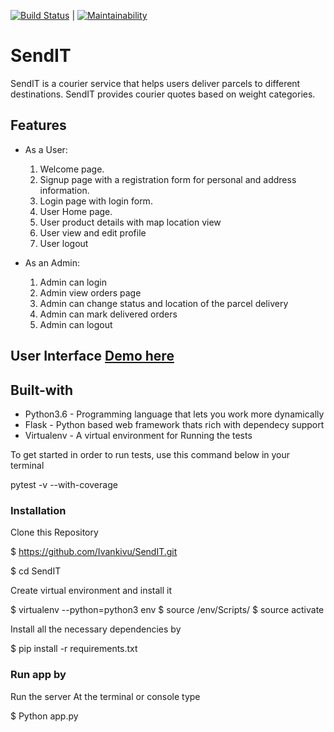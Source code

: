 [![Build Status](https://travis-ci.com/Ivankivu/SendIT.svg?branch=161794702-user-can-get-all-parcel-delivery)](https://travis-ci.com/Ivankivu/SendIT) | [![Maintainability](https://api.codeclimate.com/v1/badges/e98ad700ef47397de5a0/maintainability)](https://codeclimate.com/github/Ivankivu/SendIT/maintainability)
# SendIT

SendIT is a courier service that helps users deliver parcels to different destinations. SendIT provides courier quotes based on weight categories.

## Features

* As a User:
    1. Welcome page.
    2. Signup page with a registration form for personal and address information.
    3. Login page with login form.
    4. User Home page.
    5. User product details with map location view
    6. User view and edit profile
    7. User logout

* As an Admin:
    1. Admin can login
    2. Admin view orders page
    3. Admin can change status and location of the parcel delivery
    4. Admin can mark delivered orders
    5. Admin can logout

## User Interface [Demo here](https://ivankivu.github.io/SendIT/UI/)

## Built-with

* Python3.6 - Programming language that lets you work more dynamically
* Flask - Python based web framework thats rich with dependecy support
* Virtualenv - A virtual environment for Running the tests

To get started in order to run tests, use this command below in your terminal

pytest -v --with-coverage

### Installation

Clone this Repository

$ https://github.com/Ivankivu/SendIT.git

$ cd SendIT

Create virtual environment and install it

$ virtualenv --python=python3 env
$ source /env/Scripts/
$ source activate

Install all the necessary dependencies by

$ pip install -r requirements.txt

### Run app by

Run the server At the terminal or console type

$ Python app.py
